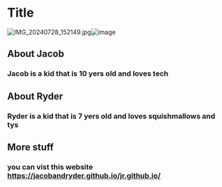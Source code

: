 # Title
<img src="blob:chrome-untrusted://media-app/dd297d0c-efdd-46f1-a08d-85b0a90cdc3d" alt="IMG_20240728_152149.jpg"/>![image](https://github.com/user-attachments/assets/688112d9-af4e-4431-affa-650bb457df5c)


## About Jacob
### Jacob is a kid that is 10 yers old and loves tech
## About Ryder
### Ryder is a kid that is 7 yers old and loves squishmallows and tys
## More stuff
### you can vist this website https://jacobandryder.github.io/jr.github.io/
